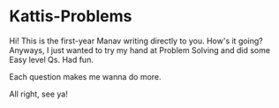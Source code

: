 # Kattis-Problems

Hi!
This is the first-year Manav writing directly to you. How's it going?
Anyways, I just wanted to try my hand at Problem Solving and did some Easy level Qs. 
Had fun. 

Each question makes me wanna do more. 

All right, see ya!
